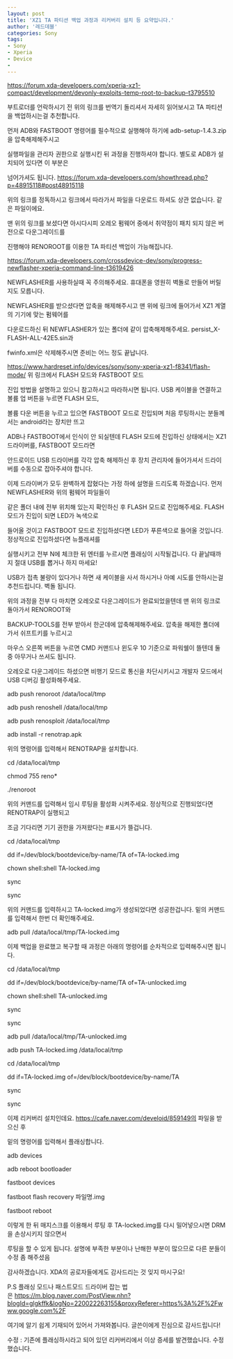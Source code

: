 ```yaml
---
layout: post
title: 'XZ1 TA 파티션 백업 과정과 리커버리 설치 등 요약입니다.'
author: '레드데블'
categories: Sony
tags:
- Sony
- Xperia
- Device
-
---
```



<script> location.href='https://cafe.naver.com/develoid/858645' ; </script>

<a href="https://forum.xda-developers.com/xperia-xz1-compact/development/devonly-exploits-temp-root-to-backup-t3795510">https://forum.xda-developers.com/xperia-xz1-compact/development/devonly-exploits-temp-root-to-backup-t3795510</a><p>부트로더를 언락하시기 전 위의 링크를 번역기 돌리셔서 자세히 읽어보시고 TA 파티션을 백업하시는걸 추천합니다.</p>
<p>먼저 ADB와 FASTBOOT 명령어를 필수적으로 실행해야 하기에 adb-setup-1.4.3.zip을 압축해제해주시고</p>
<p>실행파일을 관리자 권한으로 실행시킨 뒤 과정을 진행하셔야 합니다. 별도로 ADB가 설치되어 있다면 이 부분은</p>
<p>넘어가셔도 됩니다. <a href="https://forum.xda-developers.com/showthread.php?p=48915118#post48915118">https://forum.xda-developers.com/showthread.php?p=48915118#post48915118</a></p>
<p>위의 링크를 정독하시고 링크에서 따라가서 파일을 다운로드 하셔도 상관 없습니다. 같은 파일이에요.</p>
<p>맨 위의 링크를 보셨다면 아시다시피 오레오 펌웨어 중에서 취약점이 패치 되지 않은 버전으로 다운그레이드를</p>
<p>진행해야 RENOROOT를 이용한 TA 파티션 백업이 가능해집니다.</p>
<p><a href="https://forum.xda-developers.com/crossdevice-dev/sony/progress-newflasher-xperia-command-line-t3619426">https://forum.xda-developers.com/crossdevice-dev/sony/progress-newflasher-xperia-command-line-t3619426</a></p>
<p>NEWFLASHER를 사용하실때 꼭 주의해주세요. 휴대폰을 영원히 벽돌로 만들어 버릴지도 모릅니다.</p>
<p>NEWFLASHER를 받으셨다면 압축을 해제해주시고 맨 위에 링크에 들어가서 XZ1 계열의 기기에 맞는 펌웨어를</p>
<p>다운로드하신 뒤 NEWFLASHER가 있는 폴더에 같이 압축해제해주세요.&nbsp;persist_X-FLASH-ALL-42E5.sin과</p>
<p>fwinfo.xml은 삭제해주시면 준비는 어느 정도 끝납니다.</p>
<p><a href="https://www.hardreset.info/devices/sony/sony-xperia-xz1-f8341/flash-mode/">https://www.hardreset.info/devices/sony/sony-xperia-xz1-f8341/flash-mode/</a> 위 링크에서 FLASH 모드와 FASTBOOT 모드</p>
<p>진입 방법을 설명하고 있으니 참고하시고 따라하시면 됩니다. USB 케이블을 연결하고 볼륨 업 버튼을 누르면 FLASH 모드,</p>
<p>볼륨 다운 버튼을 누르고 있으면 FASTBOOT 모드로 진입되며 처음 루팅하시는 분들께서는 android라는 장치만 뜨고</p>
<p>ADB나 FASTBOOT에서 인식이 안 되실텐데 FLASH 모드에 진입하신 상태에서는 XZ1 드라이버를, FASTBOOT 모드라면</p>
<p>안드로이드 USB 드라이버를 각각 압축 해제하신 후 장치 관리자에 들어가셔서 드라이버를 수동으로 잡아주셔야 합니다.</p>
<p>이제 드라이버가 모두 완벽하게 잡혔다는 가정 하에 설명을 드리도록 하겠습니다. 먼저 NEWFLASHER와 위의 펌웨어 파일들이</p>
<p>같은 폴더 내에 전부 위치해 있는지 확인하신 후 FLASH 모드로 진입해주세요. FLASH 모드가 진입이 되면 LED가 녹색으로</p>
<p>들어올 것이고 FASTBOOT 모드로 진입하셨다면 LED가 푸른색으로 들어올 것입니다. 정상적으로 진입하셨다면 뉴플래셔를</p>
<p>실행시키고 전부 N에 체크한 뒤 엔터를 누르시면 플래싱이 시작될겁니다. 다 끝날때까지 절대 USB를 뽑거나 하지 마세요!</p>
<p>USB가 접촉 불량이 있다거나 하면 새 케이블을 사서 하시거나 아예 시도를 안하시는걸 추천드립니다. 벽돌 됩니다.</p>
<p>위의 과정을 전부 다 마치면 오레오로 다운그레이드가 완료되었을텐데 맨 위의 링크로 돌아가서 RENOROOT와</p>
<p>BACKUP-TOOLS를 전부 받아서 한군데에 압축해제해주세요. 압축을 해제한 폴더에 가서 쉬프트키를 누르시고</p>
<p>마우스 오른쪽 버튼을 누르면 CMD 커맨드나 윈도우 10 기준으로 파워쉘이 뜰텐데 둘 중 아무거나 쓰셔도 됩니다.</p>
<p>오레오로 다운그레이드 하셨으면 비행기 모드로 통신을 차단시키시고 개발자 모드에서 USB 디버깅 활성화해주세요.</p>
<p>adb push renoroot /data/local/tmp</p>
<p>adb push renoshell /data/local/tmp</p>
<p>adb push renosploit /data/local/tmp</p>
<p>adb install -r renotrap.apk</p>
<p>위의 명령어를 입력해서 RENOTRAP을 설치합니다.</p>
<p>cd /data/local/tmp</p>
<p>chmod 755 reno*</p>
<p>./renoroot</p>
<p>위의 커맨드를 입력해서 임시 루팅을 활성화 시켜주세요. 정상적으로 진행되었다면 RENOTRAP이 실행되고</p>
<p>조금 기다리면 기기 권한을 가져왔다는 #표시가 뜰겁니다.</p>
<p>cd /data/local/tmp</p>
<p>dd if=/dev/block/bootdevice/by-name/TA of=TA-locked.img</p>
<p>chown shell:shell TA-locked.img</p>
<p>sync</p>
<p>sync</p>
<p>위의 커맨드를 입력하시고 TA-locked.img가 생성되었다면 성공한겁니다. 밑의 커맨드를 입력해서 한번 더 확인해주세요.</p>
<p>adb pull /data/local/tmp/TA-locked.img</p>
<p>이제 백업을 완료했고 복구할 때 과정은 아래의 명령어를 순차적으로 입력해주시면 됩니다.</p>
<p>cd /data/local/tmp</p>
<p>dd if=/dev/block/bootdevice/by-name/TA of=TA-unlocked.img</p>
<p>chown shell:shell TA-unlocked.img</p>
<p>sync</p>
<p>sync</p>
<p>adb pull /data/local/tmp/TA-unlocked.img</p>
<p>adb push TA-locked.img /data/local/tmp</p>
<p>cd /data/local/tmp</p>
<p>dd if=TA-locked.img of=/dev/block/bootdevice/by-name/TA</p>
<p>sync</p>
<p>sync</p>
<p>이제 리커버리 설치인데요.&nbsp;<a href="https://cafe.naver.com/develoid/859149의">https://cafe.naver.com/develoid/859149의</a>&nbsp;파일을 받으신 후</p>
<p>밑의 명령어를 입력해서 플래싱합니다.</p>
<p>adb devices</p>
<p>adb reboot bootloader</p>
<p>fastboot devices</p>
<p>fastboot flash recovery 파일명.img</p>
<p>fastboot reboot</p>
<p>이렇게 한 뒤 매지스크를 이용해서 루팅 후 TA-locked.img를 다시 밀어넣으시면 DRM을 손상시키지 않으면서</p>
<p>루팅을 할 수 있게 됩니다. 설명에 부족한 부분이나 난해한 부분이 많으므로 다른 분들이 수정 좀 해주셨음</p>
<p>감사하겠습니다. XDA의 공로자들에게도 감사드리는 것 잊지 마시구요!</p>
<p>P.S 플래싱 모드나 패스트모드 드라이버 잡는 법은&nbsp;<a href="https://m.blog.naver.com/PostView.nhn?blogId=glgkffk&amp;logNo=220022263155&amp;proxyReferer=https%3A%2F%2Fwww.google.com%2F">https://m.blog.naver.com/PostView.nhn?blogId=glgkffk&amp;logNo=220022263155&amp;proxyReferer=https%3A%2F%2Fwww.google.com%2F</a></p>
<p>여기에 알기 쉽게 기재되어 있어서 가져와봅니다. 글쓴이에게 진심으로 감사드립니다!</p>
<p>수정 : 기존에 플래싱하시라고 되어 있던 리커버리에서 이상 증세를 발견했습니다. 수정했습니다.</p>

